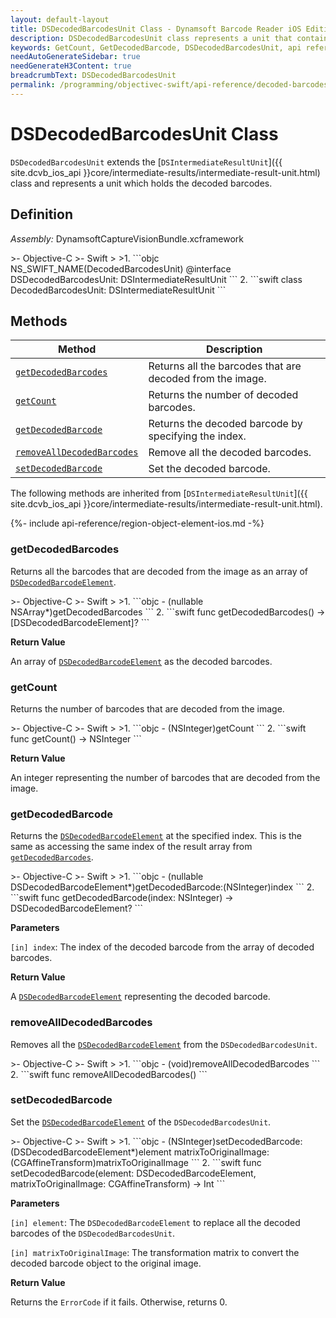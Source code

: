 ```yaml
---
layout: default-layout
title: DSDecodedBarcodesUnit Class - Dynamsoft Barcode Reader iOS Edition
description: DSDecodedBarcodesUnit class represents a unit that contains decoded barcode elements. It inherits from the DSIntermediateResultUnit class.
keywords: GetCount, GetDecodedBarcode, DSDecodedBarcodesUnit, api reference
needAutoGenerateSidebar: true
needGenerateH3Content: true
breadcrumbText: DSDecodedBarcodesUnit
permalink: /programming/objectivec-swift/api-reference/decoded-barcodes-unit.html
---
```


# DSDecodedBarcodesUnit Class

`DSDecodedBarcodesUnit` extends the [`DSIntermediateResultUnit`]({{ site.dcvb_ios_api }}core/intermediate-results/intermediate-result-unit.html) class and represents a unit which holds the decoded barcodes.

## Definition

*Assembly:* DynamsoftCaptureVisionBundle.xcframework

<div class="sample-code-prefix"></div>
>- Objective-C
>- Swift
>
>1. 
```objc
NS_SWIFT_NAME(DecodedBarcodesUnit)
@interface DSDecodedBarcodesUnit: DSIntermediateResultUnit
```
2. 
```swift
class DecodedBarcodesUnit: DSIntermediateResultUnit
```

## Methods

| Method | Description |
|------- |-------------|
| [`getDecodedBarcodes`](#getdecodedbarcodes) | Returns all the barcodes that are decoded from the image. |
| [`getCount`](#getcount) | Returns the number of decoded barcodes. |
| [`getDecodedBarcode`](#getdecodedbarcode) | Returns the decoded barcode by specifying the index. |
| [`removeAllDecodedBarcodes`](#removealldecodedbarcodes) | Remove all the decoded barcodes. |
| [`setDecodedBarcode`](#setdecodedbarcode) | Set the decoded barcode. |

The following methods are inherited from [`DSIntermediateResultUnit`]({{ site.dcvb_ios_api }}core/intermediate-results/intermediate-result-unit.html).

{%- include api-reference/region-object-element-ios.md -%}

### getDecodedBarcodes

Returns all the barcodes that are decoded from the image as an array of [`DSDecodedBarcodeElement`](decoded-barcode-element.md).

<div class="sample-code-prefix"></div>
>- Objective-C
>- Swift
>
>1. 
```objc
- (nullable NSArray<DSDecodedBarcodeElement*>*)getDecodedBarcodes
```
2. 
```swift
func getDecodedBarcodes() -> [DSDecodedBarcodeElement]?
```

**Return Value**

An array of [`DSDecodedBarcodeElement`](decoded-barcode-element.md) as the decoded barcodes.

### getCount

Returns the number of barcodes that are decoded from the image.

<div class="sample-code-prefix"></div>
>- Objective-C
>- Swift
>
>1. 
```objc
- (NSInteger)getCount
```
2. 
```swift
func getCount() -> NSInteger
```

**Return Value**

An integer representing the number of barcodes that are decoded from the image.

### getDecodedBarcode

Returns the [`DSDecodedBarcodeElement`](decoded-barcode-element.md) at the specified index. This is the same as accessing the same index of the result array from [`getDecodedBarcodes`](#getdecodedbarcodes).

<div class="sample-code-prefix"></div>
>- Objective-C
>- Swift
>
>1. 
```objc
- (nullable DSDecodedBarcodeElement*)getDecodedBarcode:(NSInteger)index
```
2. 
```swift
func getDecodedBarcode(index: NSInteger) -> DSDecodedBarcodeElement?
```

**Parameters**

`[in] index`: The index of the decoded barcode from the array of decoded barcodes.

**Return Value**

A [`DSDecodedBarcodeElement`](decoded-barcode-element.md) representing the decoded barcode.

### removeAllDecodedBarcodes

Removes all the [`DSDecodedBarcodeElement`](decoded-barcode-element.md) from the `DSDecodedBarcodesUnit`.

<div class="sample-code-prefix"></div>
>- Objective-C
>- Swift
>
>1. 
```objc
- (void)removeAllDecodedBarcodes
```
2. 
```swift
func removeAllDecodedBarcodes()
```

### setDecodedBarcode

Set the [`DSDecodedBarcodeElement`](decoded-barcode-element.md) of the `DSDecodedBarcodesUnit`.

<div class="sample-code-prefix"></div>
>- Objective-C
>- Swift
>
>1. 
```objc
- (NSInteger)setDecodedBarcode:(DSDecodedBarcodeElement*)element
         matrixToOriginalImage:(CGAffineTransform)matrixToOriginalImage
```
2. 
```swift
func setDecodedBarcode(element: DSDecodedBarcodeElement, matrixToOriginalImage: CGAffineTransform) -> Int
```

**Parameters**

`[in] element`: The `DSDecodedBarcodeElement` to replace all the decoded barcodes of the `DSDecodedBarcodesUnit`.

`[in] matrixToOriginalImage`: The transformation matrix to convert the decoded barcode object to the original image.

**Return Value**

Returns the `ErrorCode` if it fails. Otherwise, returns 0.
